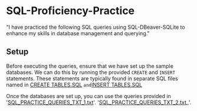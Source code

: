 # SQL-Proficiency-Practice
"I have practiced the following SQL queries using SQL-DBeaver-SQLite to enhance my skills in database management and querying."
## Setup
Before executing the queries, ensure that we have set up the sample databases. We can do this by running the provided `CREATE` and `INSERT` statements. These statements are typically found in separate SQL files named in [CREATE TABLES.SQL](https://github.com/raghavkaushik932/SQL-Proficiency-Practice/blob/main/CREATE%20TABLES.SQL)
` and `[INSERT TABLES.SQL](https://github.com/raghavkaushik932/SQL-Proficiency-Practice/blob/main/INSERT%20DATA.SQL)

Once the databases are set up, you can use the queries provided in '[SQL_PRACTICE_QUERIES_TXT_1.txt](https://github.com/raghavkaushik932/SQL-Proficiency-Practice/blob/main/SQL_PRACTICE_QUERIES_TXT_1.txt)'.
'[SQL_PRACTICE_QUERIES_TXT_2.txt](https://github.com/raghavkaushik932/SQL-Proficiency-Practice/blob/main/SQL_PRACTICE_QUESRIES_TXT_2.TXT)_'.

